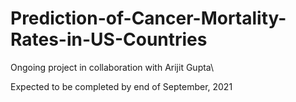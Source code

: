 # Prediction-of-Cancer-Mortality-Rates-in-US-Countries
Ongoing project in collaboration with Arijit Gupta\

Expected to be completed by end of September, 2021
